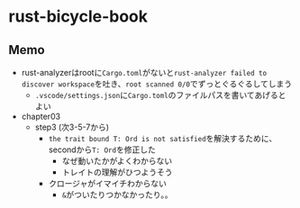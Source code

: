 # rust-bicycle-book
## Memo
- rust-analyzerはrootに`Cargo.toml`がないと`rust-analyzer failed to discover workspace`を吐き、`root scanned 0/0`でずっとぐるぐるしてしまう
  - `.vscode/settings.json`に`Cargo.toml`のファイルパスを書いてあげるとよい
- chapter03
  - step3 (次3-5-7から)
    - `the trait bound T: Ord is not satisfied`を解決するために、secondから`T: Ord`を修正した
      - なぜ動いたかがよくわからない
      - トレイトの理解がひつようそう
    - クロージャがイマイチわからない
      - `&`がついたりつかなかったり。。